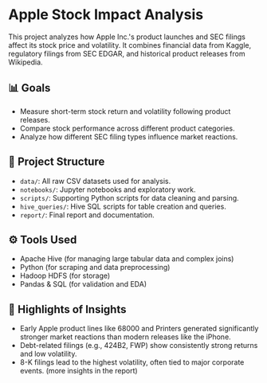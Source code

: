 

# Apple Stock Impact Analysis

This project analyzes how Apple Inc.'s product launches and SEC filings affect its stock price and volatility. It combines financial data from Kaggle, regulatory filings from SEC EDGAR, and historical product releases from Wikipedia.

## 📊 Goals
- Measure short-term stock return and volatility following product releases.
- Compare stock performance across different product categories.
- Analyze how different SEC filing types influence market reactions.

## 📁 Project Structure
- `data/`: All raw CSV datasets used for analysis.
- `notebooks/`: Jupyter notebooks and exploratory work.
- `scripts/`: Supporting Python scripts for data cleaning and parsing.
- `hive_queries/`: Hive SQL scripts for table creation and queries.
- `report/`: Final report and documentation.

## ⚙️ Tools Used
- Apache Hive (for managing large tabular data and complex joins)
- Python (for scraping and data preprocessing)
- Hadoop HDFS (for storage)
- Pandas & SQL (for validation and EDA)

## 📌 Highlights of Insights
- Early Apple product lines like 68000 and Printers generated significantly stronger market reactions than modern releases like the iPhone.
- Debt-related filings (e.g., 424B2, FWP) show consistently strong returns and low volatility.
- 8-K filings lead to the highest volatility, often tied to major corporate events.
  (more insights in the report)
